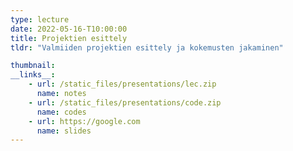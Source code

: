 ```yaml
---
type: lecture
date: 2022-05-16-T10:00:00
title: Projektien esittely
tldr: "Valmiiden projektien esittely ja kokemusten jakaminen"

thumbnail: 
__links__: 
    - url: /static_files/presentations/lec.zip
      name: notes
    - url: /static_files/presentations/code.zip
      name: codes
    - url: https://google.com
      name: slides
---
```


